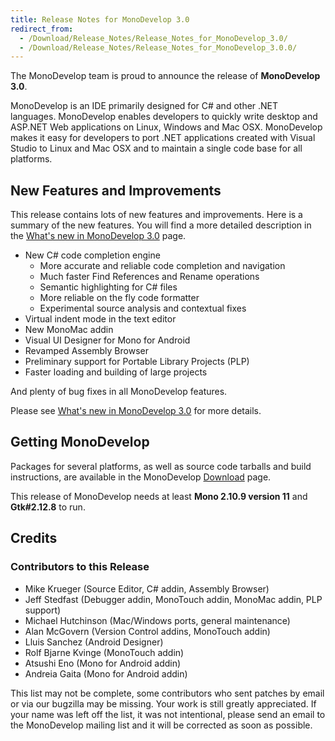 ```yaml
---
title: Release Notes for MonoDevelop 3.0
redirect_from:
  - /Download/Release_Notes/Release_Notes_for_MonoDevelop_3.0/
  - /Download/Release_Notes/Release_Notes_for_MonoDevelop_3.0.0/
---
```


The MonoDevelop team is proud to announce the release of **MonoDevelop 3.0**. 

MonoDevelop is an IDE primarily designed for C# and other .NET languages. MonoDevelop enables developers to quickly write desktop and ASP.NET Web applications on Linux, Windows and Mac OSX. MonoDevelop makes it easy for developers to port .NET applications created with Visual Studio to Linux and Mac OSX and to maintain a single code base for all platforms.

New Features and Improvements
-----------------------------

This release contains lots of new features and improvements. Here is a summary of the new features. You will find a more detailed description in the [What's new in MonoDevelop 3.0](/Download/What's_new_in_MonoDevelop_3.0) page.

-   New C# code completion engine
    -   More accurate and reliable code completion and navigation
    -   Much faster Find References and Rename operations
    -   Semantic highlighting for C# files
    -   More reliable on the fly code formatter
    -   Experimental source analysis and contextual fixes
-   Virtual indent mode in the text editor
-   New MonoMac addin
-   Visual UI Designer for Mono for Android
-   Revamped Assembly Browser
-   Preliminary support for Portable Library Projects (PLP)
-   Faster loading and building of large projects

And plenty of bug fixes in all MonoDevelop features.

Please see [What's new in MonoDevelop 3.0](/Download/What's_new_in_MonoDevelop_3.0) for more details.

Getting MonoDevelop
-------------------

Packages for several platforms, as well as source code tarballs and build instructions, are available in the MonoDevelop [Download](/Download) page.

This release of MonoDevelop needs at least **Mono 2.10.9 version 11** and **Gtk#2.12.8** to run.

Credits
-------

### Contributors to this Release 

-   Mike Krueger (Source Editor, C# addin, Assembly Browser)
-   Jeff Stedfast (Debugger addin, MonoTouch addin, MonoMac addin, PLP support)
-   Michael Hutchinson (Mac/Windows ports, general maintenance)
-   Alan McGovern (Version Control addins, MonoTouch addin)
-   Lluis Sanchez (Android Designer)
-   Rolf Bjarne Kvinge (MonoTouch addin)
-   Atsushi Eno (Mono for Android addin) 
-   Andreia Gaita (Mono for Android addin)

This list may not be complete, some contributors who sent patches by email or via our bugzilla may be missing. Your work is still greatly appreciated. If your name was left off the list, it was not intentional, please send an email to the MonoDevelop mailing list and it will be corrected as soon as possible.


